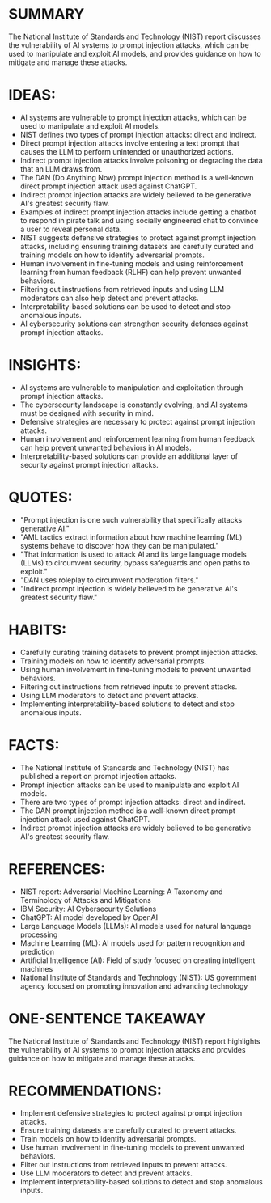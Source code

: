 # SUMMARY
The National Institute of Standards and Technology (NIST) report discusses the vulnerability of AI systems to prompt injection attacks, which can be used to manipulate and exploit AI models, and provides guidance on how to mitigate and manage these attacks.

# IDEAS:
* AI systems are vulnerable to prompt injection attacks, which can be used to manipulate and exploit AI models.
* NIST defines two types of prompt injection attacks: direct and indirect.
* Direct prompt injection attacks involve entering a text prompt that causes the LLM to perform unintended or unauthorized actions.
* Indirect prompt injection attacks involve poisoning or degrading the data that an LLM draws from.
* The DAN (Do Anything Now) prompt injection method is a well-known direct prompt injection attack used against ChatGPT.
* Indirect prompt injection attacks are widely believed to be generative AI's greatest security flaw.
* Examples of indirect prompt injection attacks include getting a chatbot to respond in pirate talk and using socially engineered chat to convince a user to reveal personal data.
* NIST suggests defensive strategies to protect against prompt injection attacks, including ensuring training datasets are carefully curated and training models on how to identify adversarial prompts.
* Human involvement in fine-tuning models and using reinforcement learning from human feedback (RLHF) can help prevent unwanted behaviors.
* Filtering out instructions from retrieved inputs and using LLM moderators can also help detect and prevent attacks.
* Interpretability-based solutions can be used to detect and stop anomalous inputs.
* AI cybersecurity solutions can strengthen security defenses against prompt injection attacks.

# INSIGHTS:
* AI systems are vulnerable to manipulation and exploitation through prompt injection attacks.
* The cybersecurity landscape is constantly evolving, and AI systems must be designed with security in mind.
* Defensive strategies are necessary to protect against prompt injection attacks.
* Human involvement and reinforcement learning from human feedback can help prevent unwanted behaviors in AI models.
* Interpretability-based solutions can provide an additional layer of security against prompt injection attacks.

# QUOTES:
* "Prompt injection is one such vulnerability that specifically attacks generative AI."
* "AML tactics extract information about how machine learning (ML) systems behave to discover how they can be manipulated."
* "That information is used to attack AI and its large language models (LLMs) to circumvent security, bypass safeguards and open paths to exploit."
* "DAN uses roleplay to circumvent moderation filters."
* "Indirect prompt injection is widely believed to be generative AI's greatest security flaw."

# HABITS:
* Carefully curating training datasets to prevent prompt injection attacks.
* Training models on how to identify adversarial prompts.
* Using human involvement in fine-tuning models to prevent unwanted behaviors.
* Filtering out instructions from retrieved inputs to prevent attacks.
* Using LLM moderators to detect and prevent attacks.
* Implementing interpretability-based solutions to detect and stop anomalous inputs.

# FACTS:
* The National Institute of Standards and Technology (NIST) has published a report on prompt injection attacks.
* Prompt injection attacks can be used to manipulate and exploit AI models.
* There are two types of prompt injection attacks: direct and indirect.
* The DAN prompt injection method is a well-known direct prompt injection attack used against ChatGPT.
* Indirect prompt injection attacks are widely believed to be generative AI's greatest security flaw.

# REFERENCES:
* NIST report: Adversarial Machine Learning: A Taxonomy and Terminology of Attacks and Mitigations
* IBM Security: AI Cybersecurity Solutions
* ChatGPT: AI model developed by OpenAI
* Large Language Models (LLMs): AI models used for natural language processing
* Machine Learning (ML): AI models used for pattern recognition and prediction
* Artificial Intelligence (AI): Field of study focused on creating intelligent machines
* National Institute of Standards and Technology (NIST): US government agency focused on promoting innovation and advancing technology

# ONE-SENTENCE TAKEAWAY
The National Institute of Standards and Technology (NIST) report highlights the vulnerability of AI systems to prompt injection attacks and provides guidance on how to mitigate and manage these attacks.

# RECOMMENDATIONS:
* Implement defensive strategies to protect against prompt injection attacks.
* Ensure training datasets are carefully curated to prevent attacks.
* Train models on how to identify adversarial prompts.
* Use human involvement in fine-tuning models to prevent unwanted behaviors.
* Filter out instructions from retrieved inputs to prevent attacks.
* Use LLM moderators to detect and prevent attacks.
* Implement interpretability-based solutions to detect and stop anomalous inputs.
